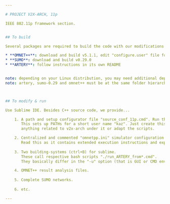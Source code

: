```yaml
---

# PROJECT V2X-ARCH, 11p

IEEE 802.11p framework section.


## To build

Several packages are required to build the code with our modifications. Next are the versions known to work.

* **OMNET++**: download and build v5.1.1, edit "configure.user" file for building with g++, no TK, no OSG.
* **SUMO**: download and build v0.29.0
* **ARTERY**: follow instructions in its own README


note: depending on your Linux distribution, you may need additional dependencies such as C++ Boost Dev libs.
note: artery, sumo-0.29 and omnet++ must be at the same folder hierarchy level.



## To modify & run

Use Sublime IDE. Besides C++ source code, we provide...

    1. A path and setup configurator file "source_conf_11p.cmd". Run this first once.
       This sets up PATHs for a short user name "kaz". Just create this user and run
       anything related to v2x-arch under it or adapt the scripts.

    2. Centralized and commented "omnetpp.ini" simulator configuration file.
       Read this as it contains extended execution instructions and explanations.
    
    3. Two building-systems (ctrl+B) for sublime.
       These call respective bash scripts "./run_ARTERY_from*.cmd".
       They basically differ in the "-u" option (that is GUI or CMD environment)

    4. OMNET++ result analysis files.
    
    5. Complete SUMO networks.
    
    6. etc.

---
```

